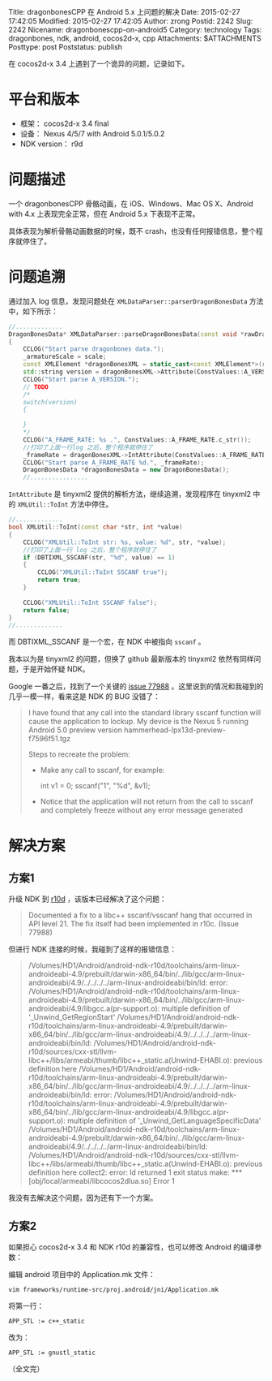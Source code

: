 Title: dragonbonesCPP 在 Android 5.x 上问题的解决
Date: 2015-02-27 17:42:05
Modified: 2015-02-27 17:42:05
Author: zrong
Postid: 2242
Slug: 2242
Nicename: dragonbonescpp-on-android5
Category: technology
Tags: dragonbones, ndk, android, cocos2d-x, cpp
Attachments: $ATTACHMENTS
Posttype: post
Poststatus: publish

在 cocos2d-x 3.4 上遇到了一个诡异的问题，记录如下。

# 平台和版本

- 框架： cocos2d-x 3.4 final
- 设备： Nexus 4/5/7 with Android 5.0.1/5.0.2
- NDK version： r9d

# 问题描述

一个 dragonbonesCPP 骨骼动画，在 iOS、Windows、Mac OS X、Android with 4.x 上表现完全正常，但在 Android 5.x 下表现不正常。

具体表现为解析骨骼动画数据的时候，既不 crash，也没有任何报错信息，整个程序就停住了。 <!--more-->

# 问题追溯

通过加入 log 信息，发现问题处在 `XMLDataParser::parserDragonBonesData` 方法中，如下所示：

```c++
//.............
DragonBonesData* XMLDataParser::parseDragonBonesData(const void *rawDragonBonesData, float scale) const
{
    CCLOG("Start parse dragonbones data.");
    _armatureScale = scale;
    const XMLElement *dragonBonesXML = static_cast<const XMLElement*>(rawDragonBonesData);
    std::string version = dragonBonesXML->Attribute(ConstValues::A_VERSION.c_str());
    CCLOG("Start parse A_VERSION.");
    // TODO
    /*
    switch(version)
    {
    
    }
    */
    CCLOG("A_FRAME_RATE: %s .", ConstValues::A_FRAME_RATE.c_str());
	//打印了上面一行log 之后，整个程序就停住了
    _frameRate = dragonBonesXML->IntAttribute(ConstValues::A_FRAME_RATE.c_str());
    CCLOG("Start parse A_FRAME_RATE %d.", _frameRate);
    DragonBonesData *dragonBonesData = new DragonBonesData();
	//................

```

`IntAttribute` 是 tinyxml2 提供的解析方法，继续追溯，发现程序在 tinyxml2 中的 `XMLUtil::ToInt` 方法中停住。

```c++
//.............
bool XMLUtil::ToInt(const char *str, int *value)
{
    CCLOG("XMLUtil::ToInt str: %s, value: %d", str, *value);
	//打印了上面一行 log 之后，整个程序就停住了
    if (DBTIXML_SSCANF(str, "%d", value) == 1)
    {
        CCLOG("XMLUtil::ToInt SSCANF true");
        return true;
    }
    
    CCLOG("XMLUtil::ToInt SSCANF false");
    return false;
}
//.............
```

而 DBTIXML_SSCANF 是一个宏，在 NDK 中被指向 `sscanf` 。

我本以为是 tinyxml2 的问题，但换了 github 最新版本的 tinyxml2 依然有同样问题，于是开始怀疑 NDK。

Google 一番之后，找到了一个关键的 [issue 77988][1] 。这里说到的情况和我碰到的几乎一模一样，看来这是 NDK 的 BUG 没错了：

>I have found that any call into the standard library sscanf function will cause the application to lockup.  My device is the Nexus 5 running Android 5.0 preview version hammerhead-lpx13d-preview-f7596f51.tgz
>
>Steps to recreate the problem:
>- Make any call to sscanf, for example:
>
>    int v1 = 0;
>    sscanf("1", "%d", &v1);
>
>- Notice that the application will not return from the call to sscanf and completely freeze without any error message generated

# 解决方案

## 方案1

升级 NDK 到 [r10d][2] ，该版本已经解决了这个问题：

>Documented a fix to a libc++ sscanf/vsscanf hang that occurred in API level 21. The fix itself had been implemented in r10c. (Issue 77988)

但进行 NDK 连接的时候，我碰到了这样的报错信息：

>/Volumes/HD1/Android/android-ndk-r10d/toolchains/arm-linux-androideabi-4.9/prebuilt/darwin-x86_64/bin/../lib/gcc/arm-linux-androideabi/4.9/../../../../arm-linux-androideabi/bin/ld: error: /Volumes/HD1/Android/android-ndk-r10d/toolchains/arm-linux-androideabi-4.9/prebuilt/darwin-x86_64/bin/../lib/gcc/arm-linux-androideabi/4.9/libgcc.a(pr-support.o): multiple definition of '_Unwind_GetRegionStart'
>/Volumes/HD1/Android/android-ndk-r10d/toolchains/arm-linux-androideabi-4.9/prebuilt/darwin-x86_64/bin/../lib/gcc/arm-linux-androideabi/4.9/../../../../arm-linux-androideabi/bin/ld: /Volumes/HD1/Android/android-ndk-r10d/sources/cxx-stl/llvm-libc++/libs/armeabi/thumb/libc++_static.a(Unwind-EHABI.o): previous definition here
>/Volumes/HD1/Android/android-ndk-r10d/toolchains/arm-linux-androideabi-4.9/prebuilt/darwin-x86_64/bin/../lib/gcc/arm-linux-androideabi/4.9/../../../../arm-linux-androideabi/bin/ld: error: /Volumes/HD1/Android/android-ndk-r10d/toolchains/arm-linux-androideabi-4.9/prebuilt/darwin-x86_64/bin/../lib/gcc/arm-linux-androideabi/4.9/libgcc.a(pr-support.o): multiple definition of '_Unwind_GetLanguageSpecificData'
>/Volumes/HD1/Android/android-ndk-r10d/toolchains/arm-linux-androideabi-4.9/prebuilt/darwin-x86_64/bin/../lib/gcc/arm-linux-androideabi/4.9/../../../../arm-linux-androideabi/bin/ld: /Volumes/HD1/Android/android-ndk-r10d/sources/cxx-stl/llvm-libc++/libs/armeabi/thumb/libc++_static.a(Unwind-EHABI.o): previous definition here
>collect2: error: ld returned 1 exit status
>make: *** [obj/local/armeabi/libcocos2dlua.so] Error 1

我没有去解决这个问题，因为还有下一个方案。

## 方案2

如果担心 cocos2d-x 3.4 和 NDK r10d 的兼容性，也可以修改 Android 的编译参数：

编辑 android 项目中的 Application.mk 文件：

	vim frameworks/runtime-src/proj.android/jni/Application.mk

将第一行：

	APP_STL := c++_static

改为：

	APP_STL := gnustl_static

（全文完）

[1]: https://code.google.com/p/android/issues/detail?id=77988
[2]: https://developer.android.com/tools/sdk/ndk/index.html
